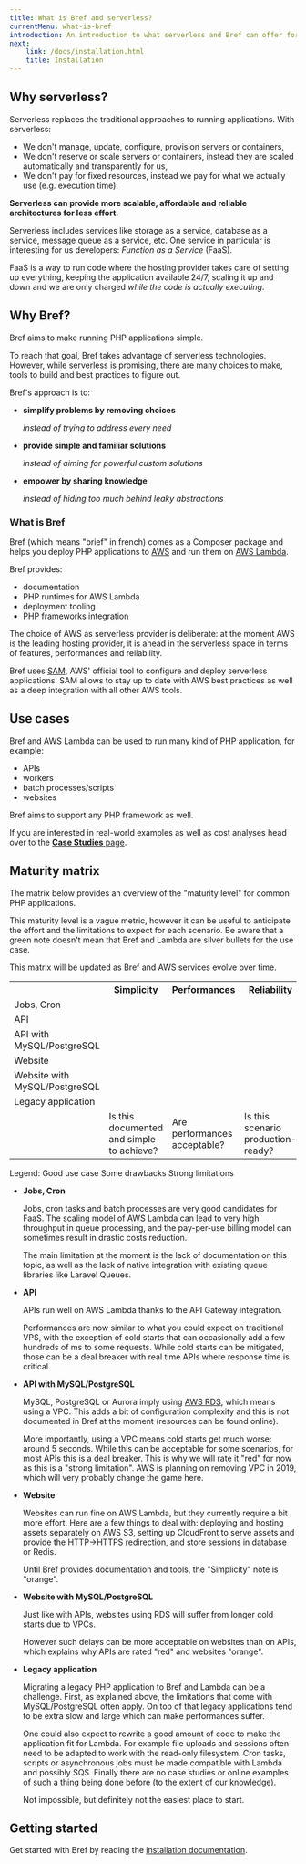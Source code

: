 ```yaml
---
title: What is Bref and serverless?
currentMenu: what-is-bref
introduction: An introduction to what serverless and Bref can offer for PHP applications.
next:
    link: /docs/installation.html
    title: Installation
---
```


## Why serverless?

Serverless replaces the traditional approaches to running applications. With serverless:

- We don't manage, update, configure, provision servers or containers,
- We don't reserve or scale servers or containers, instead they are scaled automatically and transparently for us,
- We don't pay for fixed resources, instead we pay for what we actually use (e.g. execution time).

**Serverless can provide more scalable, affordable and reliable architectures for less effort.**

Serverless includes services like storage as a service, database as a service, message queue as a service, etc. One service in particular is interesting for us developers: *Function as a Service* (FaaS).

FaaS is a way to run code where the hosting provider takes care of setting up everything, keeping the application available 24/7, scaling it up and down and we are only charged *while the code is actually executing*.

## Why Bref?

<p class="text-xl">
Bref aims to make running PHP applications simple.
</p>

To reach that goal, Bref takes advantage of serverless technologies. However, while serverless is promising, there are many choices to make, tools to build and best practices to figure out.

Bref's approach is to:

- **simplify problems by removing choices**

    *instead of trying to address every need*
- **provide simple and familiar solutions**

    *instead of aiming for powerful custom solutions*
- **empower by sharing knowledge**

    *instead of hiding too much behind leaky abstractions*

### What is Bref

Bref (which means "brief" in french) comes as a Composer package and helps you deploy PHP applications to [AWS](https://aws.amazon.com) and run them on [AWS Lambda](https://aws.amazon.com/lambda/).

Bref provides:

- documentation
- PHP runtimes for AWS Lambda
- deployment tooling
- PHP frameworks integration

The choice of AWS as serverless provider is deliberate: at the moment AWS is the leading hosting provider, it is ahead in the serverless space in terms of features, performances and reliability.

Bref uses [SAM](https://docs.aws.amazon.com/serverless-application-model/latest/developerguide/what-is-sam.html), AWS' official tool to configure and deploy serverless applications. SAM allows to stay up to date with AWS best practices as well as a deep integration with all other AWS tools.

## Use cases

Bref and AWS Lambda can be used to run many kind of PHP application, for example:

- APIs
- workers
- batch processes/scripts
- websites

Bref aims to support any PHP framework as well.

If you are interested in real-world examples as well as cost analyses head over to the [**Case Studies** page](case-studies.md).

## Maturity matrix

The matrix below provides an overview of the "maturity level" for common PHP applications.

This maturity level is a vague metric, however it can be useful to anticipate the effort and the limitations to expect for each scenario. Be aware that a green note doesn't mean that Bref and Lambda are silver bullets for the use case.

This matrix will be updated as Bref and AWS services evolve over time.

<table class="w-full text-sm text-grey-darker mt-8 mb-6 table-fixed">
    <tr class="bg-grey-lightest">
        <th class="p-4"></th>
        <th class="font-normal p-4 border-b border-grey-light">Simplicity</th>
        <th class="font-normal p-4 border-b border-grey-light">Performances</th>
        <th class="font-normal p-4 border-b border-grey-light">Reliability</th>
    </tr>
    <tr class="border-b border-grey-lighter">
        <td class="p-4 bg-grey-lightest font-bold border-r border-grey-light">
            Jobs, Cron
        </td>
        <td class="p-4 text-center">
            <span class="maturity-icon shadow bg-orange-light"></span>
        </td>
        <td class="p-4 text-center">
            <span class="maturity-icon shadow bg-green-light"></span>
        </td>
        <td class="p-4 text-center">
            <span class="maturity-icon shadow bg-green-light"></span>
        </td>
    </tr>
    <tr class="border-b border-grey-lighter">
        <td class="p-4 bg-grey-lightest font-bold border-r border-grey-light">API</td>
        <td class="p-4 text-center">
            <span class="maturity-icon shadow bg-green-light"></span>
        </td>
        <td class="p-4 text-center">
            <span class="maturity-icon shadow bg-green-light"></span>
        </td>
        <td class="p-4 text-center">
            <span class="maturity-icon shadow bg-green-light"></span>
        </td>
    </tr>
    <tr class="border-b border-grey-lighter">
        <td class="p-4 bg-grey-lightest font-bold border-r border-grey-light">API with MySQL/PostgreSQL</td>
        <td class="p-4 text-center">
            <span class="maturity-icon shadow bg-orange-light"></span>
        </td>
        <td class="p-4 text-center">
            <span class="maturity-icon shadow bg-red-light"></span>
        </td>
        <td class="p-4 text-center">
            <span class="maturity-icon shadow bg-orange-light"></span>
        </td>
    </tr>
    <tr class="border-b border-grey-lighter">
        <td class="p-4 bg-grey-lightest font-bold border-r border-grey-light">Website</td>
        <td class="p-4 text-center">
            <span class="maturity-icon shadow bg-orange-light"></span>
        </td>
        <td class="p-4 text-center">
            <span class="maturity-icon shadow bg-green-light"></span>
        </td>
        <td class="p-4 text-center">
            <span class="maturity-icon shadow bg-green-light"></span>
        </td>
    </tr>
    <tr class="border-b border-grey-lighter">
        <td class="p-4 bg-grey-lightest font-bold border-r border-grey-light">Website with MySQL/PostgreSQL</td>
        <td class="p-4 text-center">
            <span class="maturity-icon shadow bg-orange-light"></span>
        </td>
        <td class="p-4 text-center">
            <span class="maturity-icon shadow bg-orange-light"></span>
        </td>
        <td class="p-4 text-center">
            <span class="maturity-icon shadow bg-orange-light"></span>
        </td>
    </tr>
    <tr class="border-b border-grey-lighter">
        <td class="p-4 bg-grey-lightest font-bold border-r border-grey-light">Legacy application</td>
        <td class="p-4 text-center">
            <span class="maturity-icon shadow bg-red-light"></span>
        </td>
        <td class="p-4 text-center">
            <span class="maturity-icon shadow bg-orange-light"></span>
        </td>
        <td class="p-4 text-center">
            <span class="maturity-icon shadow bg-red-light"></span>
        </td>
    </tr>
    <tr class="text-xs text-center leading-normal text-grey-dark">
        <td></td>
        <td class="p-3">
            Is this documented and simple to achieve?
        </td>
        <td class="p-3">
            Are performances acceptable?
        </td>
        <td class="p-3">
            Is this scenario production-ready?
        </td>
    </tr>
</table>

<div class="text-left text-xs text-grey-darker mb-10">
    Legend:
    <span class="mx-2 bg-green-lightest text-green-dark rounded-full px-4 py-1">Good use case</span>
    <span class="mx-2 bg-orange-lightest text-orange-dark rounded-full px-4 py-1">Some drawbacks</span>
    <span class="ml-2 bg-red-lightest text-red-dark rounded-full px-4 py-1">Strong limitations</span>
</div>

- **Jobs, Cron**

    Jobs, cron tasks and batch processes are very good candidates for FaaS. The scaling model of AWS Lambda can lead to very high throughput in queue processing, and the pay-per-use billing model can sometimes result in drastic costs reduction.
    
    The main limitation at the moment is the lack of documentation on this topic, as well as the lack of native integration with existing queue libraries like Laravel Queues.

- **API**

    APIs run well on AWS Lambda thanks to the API Gateway integration.
    
    Performances are now similar to what you could expect on traditional VPS, with the exception of cold starts that can occasionally add a few hundreds of ms to some requests. While cold starts can be mitigated, those can be a deal breaker with real time APIs where response time is critical.

- **API with MySQL/PostgreSQL**

    MySQL, PostgreSQL or Aurora imply using [AWS RDS](https://aws.amazon.com/rds/), which means using a VPC. This adds a bit of configuration complexity and this is not documented in Bref at the moment (resources can be found online).
    
    More importantly, using a VPC means cold starts get much worse: around 5 seconds. While this can be acceptable for some scenarios, for most APIs this is a deal breaker. This is why we will rate it "red" for now as this is a "strong limitation". AWS is planning on removing VPC in 2019, which will very probably change the game here.

- **Website**

    Websites can run fine on AWS Lambda, but they currently require a bit more effort. Here are a few things to deal with: deploying and hosting assets separately on AWS S3, setting up CloudFront to serve assets and provide the HTTP->HTTPS redirection, and store sessions in database or Redis.
    
    Until Bref provides documentation and tools, the "Simplicity" note is "orange".

- **Website with MySQL/PostgreSQL**

    Just like with APIs, websites using RDS will suffer from longer cold starts due to VPCs.
    
    However such delays can be more acceptable on websites than on APIs, which explains why APIs are rated "red" and websites "orange".

- **Legacy application**

    Migrating a legacy PHP application to Bref and Lambda can be a challenge. First, as explained above, the limitations that come with MySQL/PostgreSQL often apply. On top of that legacy applications tend to be extra slow and large which can make performances suffer.
    
    One could also expect to rewrite a good amount of code to make the application fit for Lambda. For example file uploads and sessions often need to be adapted to work with the read-only filesystem. Cron tasks, scripts or asynchronous jobs must be made compatible with Lambda and possibly SQS. Finally there are no case studies or online examples of such a thing being done before (to the extent of our knowledge).
    
    Not impossible, but definitely not the easiest place to start.

## Getting started

Get started with Bref by reading the [installation documentation](installation.md).
